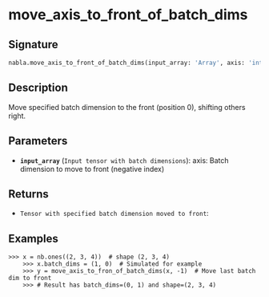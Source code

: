 # move_axis_to_front_of_batch_dims

## Signature

```python
nabla.move_axis_to_front_of_batch_dims(input_array: 'Array', axis: 'int') -> 'Array'
```

## Description

Move specified batch dimension to the front (position 0), shifting others right.

## Parameters

- **`input_array`** (`Input tensor with batch dimensions`): axis: Batch dimension to move to front (negative index)

## Returns

- `Tensor with specified batch dimension moved to front`: 

## Examples

```pycon
>>> x = nb.ones((2, 3, 4))  # shape (2, 3, 4)
    >>> x.batch_dims = (1, 0)  # Simulated for example
    >>> y = move_axis_to_fron_of_batch_dims(x, -1)  # Move last batch dim to front
    >>> # Result has batch_dims=(0, 1) and shape=(2, 3, 4)
```
